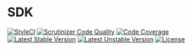 SDK
===============

[![StyleCI](https://styleci.io/repos/50803540/shield)](https://styleci.io/repos/50803540)
[![Scrutinizer Code Quality](https://scrutinizer-ci.com/g/AbrahamGreyson/cloudstorage/badges/quality-score.png?b=master)](https://scrutinizer-ci.com/g/AbrahamGreyson/cloudstorage/?branch=master)
[![Code Coverage](https://scrutinizer-ci.com/g/AbrahamGreyson/cloudstorage/badges/coverage.png?b=master)](https://scrutinizer-ci.com/g/AbrahamGreyson/cloudstorage/?branch=master)
[![Latest Stable Version](https://poser.pugx.org/abraham-greyson/cloudstorage/version)](https://packagist.org/packages/abraham-greyson/cloudstorage)
[![Latest Unstable Version](https://poser.pugx.org/abraham-greyson/cloudstorage/v/unstable)](https://packagist.org/packages/abraham-greyson/cloudstorage)
[![License](https://poser.pugx.org/abraham-greyson/cloudstorage/license)](https://packagist.org/packages/abraham-greyson/cloudstorage)


<!-- ## 特性 

[a] ##### 实现了 Upyun 几乎所有可用的 RESTful API。
[a] ##### 利用了 PSR-7 作为 HTTP 消息接口，能够与其它任何支持 PSR-7 标准的库协同工作。
[a] ##### 构建于 [Guzzle](http://guzzlephp.org/) 基础之上，利用其诸多特性，包括持久连接、异步请求、中间件等。
[a] ##### 提供了 [FlySystem](ddd.com) Adapter，使你能够使用这一强大的文件系统抽象库进行文件操作。
[a] ##### 提供了流式包装，使你能够使用 PHP 原生的流式操作去访问 Upyun 文件，就像使用本地文件系统一样。
[a] ##### 提供了 Laravel 的完整支持。
[a] ##### 支持了 Upyun 的分块上传，因此支持了暂停与恢复、断点续传等文件高级功能。
[a] ##### 提供了多个 API 的远程操作能力，包括缓存刷新，文件处理等。

[a] ## 需求

[a] PHP >= 5.5.0

[a] ## 简单示例


## 贡献代码
-->
